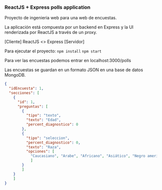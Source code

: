 
### ReactJS + Express polls application

Proyecto de ingenieria web para una web de encuestas.

La aplicación está compuesta por un backend en Express y la UI renderizada por ReactJS a través de un proxy. 

[Cliente] ReactJS <> Express [Servidor]

Para ejecutar el proyecto:
`npm install`
`npm start`

Para ver las encuestas podemos entrar en localhost:3000/polls

Las encuestas se guardan en un formato JSON en una base de datos MongoDB. 

```json
{
  "idEncuesta": 1,
  "secciones": [
    {
      "id": 1,
      "preguntas": [
        {
          "tipo": "texto",
          "texto": "Edad",
          "percent_diagnostico": 0
        },
        {
          "tipo": "seleccion",
          "percent_diagnostico": 0, 
          "texto": "Raza",
          "opciones": [
            "Caucasiano", "Arabe", "Africano", "Asiático", "Negro americano"
            ]
        }
        ]
    }
    ]
}
```